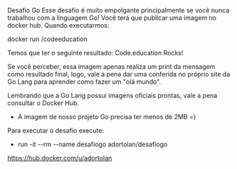 Desafio Go
Esse desafio é muito empolgante principalmente se você nunca trabalhou com a linguagem Go!
Você terá que publicar uma imagem no docker hub. Quando executarmos:

docker run <seu-user>/codeeducation

Temos que ter o seguinte resultado: Code.education Rocks!

Se você perceber, essa imagem apenas realiza um print da mensagem como resultado final, logo, vale a pena dar uma conferida no próprio site da Go Lang para aprender como fazer um "olá mundo".

Lembrando que a Go Lang possui imagens oficiais prontas, vale a pena consultar o Docker Hub.

- A imagem de nosso projeto Go precisa ter menos de 2MB =)

Para executar o desafio execute: 
- run -it --rm --name desafiogo adortolan/desafiogo

https://hub.docker.com/u/adortolan
